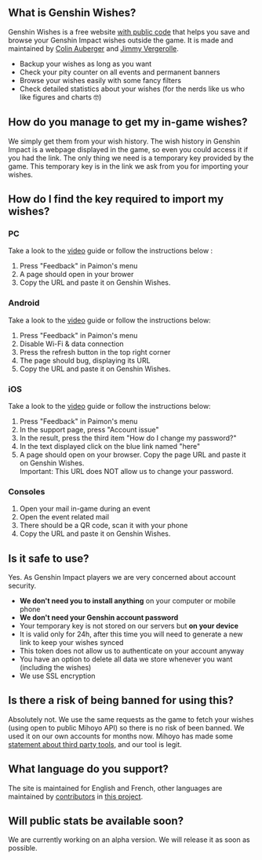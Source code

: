 ## What is Genshin Wishes?
Genshin Wishes is a free website [with public code](https://github.com/genshin-wishes) that helps you save and browse your Genshin Impact wishes outside the game. It is made and maintained by [Colin Auberger](https://www.linkedin.com/in/colin-auberger/) and [Jimmy Vergerolle](https://vergerolle.fr).

- Backup your wishes as long as you want
- Check your pity counter on all events and permanent banners
- Browse your wishes easily with some fancy filters
- Check detailed statistics about your wishes (for the nerds like us who like figures and charts 🤓)

## How do you manage to get my in-game wishes?
We simply get them from your wish history. The wish history in Genshin Impact is a webpage displayed in the game, so even you could access it if you had the link. The only thing we need is a temporary key provided by the game. This temporary key is in the link we ask from you for importing your wishes.

## How do I find the key required to import my wishes?
### PC
Take a look to the [video](https://www.youtube.com/watch?v=a16X0R_rSZc) guide or follow the instructions below :
1) Press "Feedback" in Paimon's menu
2) A page should open in your brower
3) Copy the URL and paste it on Genshin Wishes.

### Android
Take a look to the [video](https://www.youtube.com/watch?v=hok0jCjSrjo) guide or follow the instructions below:
1) Press "Feedback" in Paimon's menu
2) Disable Wi-Fi & data connection
3) Press the refresh button in the top right corner
4) The page should bug, displaying its URL
5) Copy the URL and paste it on Genshin Wishes.

### iOS
Take a look to the [video](https://www.youtube.com/watch?v=HW8nywx9Tio) guide or follow the instructions below:
1) Press "Feedback" in Paimon's menu
2) In the support page, press "Account issue"
3) In the result, press the third item "How do I change my password?"
4) In the text displayed click on the blue link named "here"
5) A page should open on your browser. Copy the page URL and paste it on Genshin Wishes.  
   Important: This URL does NOT allow us to change your password.

### Consoles
1) Open your mail in-game during an event
2) Open the event related mail
3) There should be a QR code, scan it with your phone
4) Copy the URL and paste it on Genshin Wishes.

## Is it safe to use?
Yes. As Genshin Impact players we are very concerned about account security.
- **We don't need you to install anything** on your computer or mobile phone
- **We don't need your Genshin account password**
- Your temporary key is not stored on our servers but **on your device**
- It is valid only for 24h, after this time you will need to generate a new link to keep your wishes synced
- This token does not allow us to authenticate on your account anyway
- You have an option to delete all data we store whenever you want (including the wishes)
- We use SSL encryption

## Is there a risk of being banned for using this?
Absolutely not. We use the same requests as the game to fetch your wishes (using open to public Mihoyo API) so there is no risk of been banned. We used it on our own accounts for months now. Mihoyo has made some [statement about third party tools](https://genshin.mihoyo.com/en/news/detail/5763), and our tool is legit.

## What language do you support?
The site is maintained for English and French, other languages are maintained by [contributors](https://github.com/genshin-wishes/genshin-wishes-i18n/blob/main/CONTRIBUTORS.md) in [this project](https://github.com/genshin-wishes/genshin-wishes-i18n).

## Will public stats be available soon?
We are currently working on an alpha version. We will release it as soon as possible.
